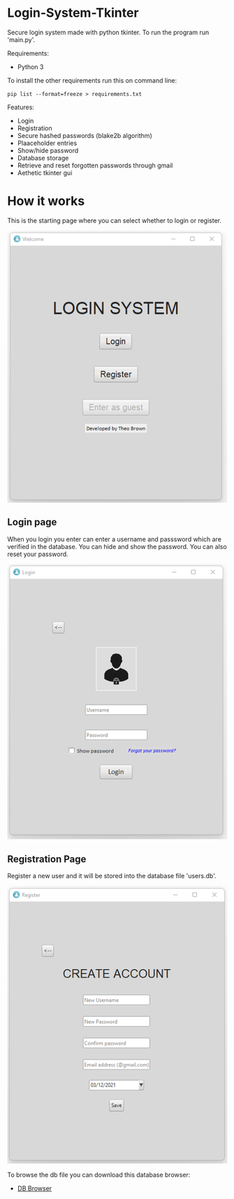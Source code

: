 # Login-System-Tkinter
Secure login system made with python tkinter. To run the program run 'main.py'.

Requirements:
- Python 3

To install the other requirements run this on command line:
```
pip list --format=freeze > requirements.txt
```

Features:
- Login
- Registration
- Secure hashed passwords (blake2b algorithm)
- Plaaceholder entries
- Show/hide password
- Database storage
- Retrieve and reset forgotten passwords through gmail
- Aethetic tkinter gui

# How it works
This is the starting page where you can select whether to login or register.

![Start page](Images/StartPage.png)

## Login page
When you login you enter can enter a username and passsword which are verified in the database. You can hide and show the password.
You can also reset your password.

![LoginPage](Images/LoginPage.png)

## Registration Page
Register a new user and it will be stored into the database file 'users.db'.

![RegistrationPage](Images/RegistrationPage.png)

To browse the db file you can download this database browser: 
- [DB Browser](https://sqlitebrowser.org/)
